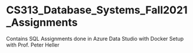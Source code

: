 # CS313_Database_Systems_Fall2021_Assignments
Contains SQL Assignments done in Azure Data Studio with Docker Setup with Prof. Peter Heller
